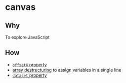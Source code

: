 # canvas

## Why
To explore JavaScript

## How
* [```offsetX``` property](https://developer.mozilla.org/en-US/docs/Web/API/MouseEvent/offsetX)
* [array destructuring](https://developer.mozilla.org/en-US/docs/Web/JavaScript/Reference/Operators/Destructuring_assignment) to assign variables in a single line
* [```dataset``` property](https://developer.mozilla.org/en-US/docs/Web/API/HTMLElement/dataset)
